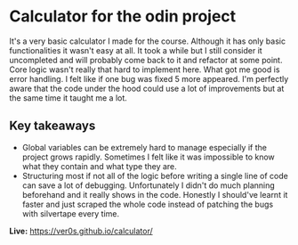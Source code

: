 # Calculator for the odin project
It's a very basic calculator I made for the course. Although it has only basic functionalities it wasn't easy at all. It took a while but I still consider it uncompleted and will probably come back to it and refactor at some point. Core logic wasn't really that hard to implement here. What got me good is error handling. I felt like if one bug was fixed 5 more appeared. I'm perfectly aware that the code under the hood could use a lot of improvements but at the same time it taught me a lot.


## Key takeaways
- Global variables can be extremely hard to manage especially if the project grows rapidly. Sometimes I felt like it was impossible to know what they contain and what type they are.
- Structuring most if not all of the logic before writing a single line of code can save a lot of debugging. Unfortunately I didn't do much planning beforehand and it really shows in the code. Honestly I should've learnt it faster and just scraped the whole code instead of patching the bugs with silvertape every time.

**Live:** https://ver0s.github.io/calculator/
